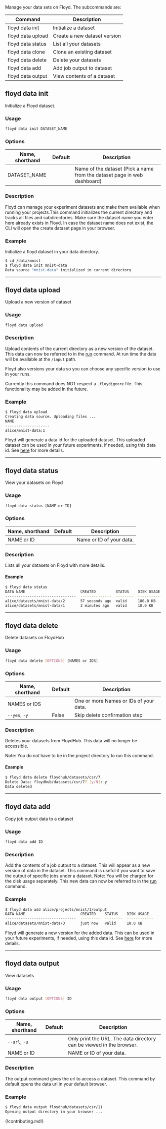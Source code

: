 
Manage your data sets on Floyd. The subcommands are:

| Command              | Description              |
| -------------------  | ------------------------ |
| floyd data init      | Initialize a dataset |
| floyd data upload    | Create a new dataset version |
| floyd data status    | List all your datasets  |
| floyd data clone     | Clone an existing dataset |
| floyd data delete    | Delete your datasets |
| floyd data add       | Add job output to dataset | 
| floyd data output    | View contents of a dataset |

## floyd data init 

Initialize a Floyd dataset.

### Usage
```bash
floyd data init DATASET_NAME
```

### Options
| Name, shorthand | Default | Description |
| --------------- | ------- | ----------- |
| DATASET_NAME    |         | Name of the dataset (Pick a name from the dataset page in web dashboard)    |

### Description
Floyd can manage your experiment datasets and make them available when running your projects.This command initializes the 
current directory and tracks all files and subdirectories. Make sure the dataset name you enter here already 
exists in Floyd. In case the dataset name does not exist, the CLI will open the create dataset page in your browser.

### Example
Initialize a floyd dataset in your data directory.
```bash
$ cd /data/mnist
$ floyd data init mnist-data
Data source "mnist-data" initialized in current directory
```

---------------------------------

## floyd data upload

Upload a new version of dataset

### Usage
```bash
floyd data upload
```

### Description
Upload contents of the current directory as a new version of the dataset. This data can now be referred to in the [run](./run.md) command.
At run time the data will be available at the `/input` path.

Floyd also versions your data so you can choose any specific version to use in your runs.

Currently this command does NOT respect a `.floydignore` file. This functionality may be added in the future.

### Example
```bash
$ floyd data upload
Creating data source. Uploading files ...
NAME
--------------------
alice/mnist-data:1  
```
Floyd will generate a data id for the uploaded dataset. This uploaded dataset can be used in your future experiments, if needed,
using this data id. See [here](../guides/data/mounting_data/#mounting-datasets) for more details.

---------------------------------

## floyd data status

View your datasets on Floyd

### Usage
```bash
floyd data status [NAME or ID]
```

### Options
| Name, shorthand | Default | Description |
| --------------- | ------- | ----------- |
| NAME or ID |      | Name or ID of your data. |

### Description
Lists all your datasets on Floyd with more details.

#### Example
```bash
$ floyd data status
DATA NAME                         CREATED         STATUS    DISK USAGE
--------------------------------  --------------  --------  ------------
alice/datasets/mnist-data/2       57 seconds ago  valid     180.0 KB
alice/datasets/mnist-data/1       2 minutes ago   valid     10.0 KB
```

---------------------------------

## floyd data delete

Delete datasets on FloydHub

### Usage
```bash
floyd data delete [OPTIONS] [NAMES or IDS]
```

### Options
| Name, shorthand | Default | Description |
| --------------- | ------- | ----------- |
| NAMES or IDS |      | One or more Names or IDs of your data. |
| `--yes`, `-y` | False  | Skip delete confirmation step |

### Description
Deletes your datasets from FloydHub. This data will no longer 
be accessible.

Note: You do *not* have to be in the project directory to run this command.

#### Example
```bash
$ floyd data delete floydhub/datasets/csr/7
Delete Data: floydhub/datasets/csr/7? [y/N]: y
Data deleted
```

---------------------------------

## floyd data add

Copy job output data to a dataset

### Usage
```bash
floyd data add ID
```

### Description
Add the contents of a job output to a dataset. This will appear as a new version of data in the dataset. This command is useful if you 
want to save the output of specific jobs under a dataset. Note: You will be charged for the disk usage separately.
This new data can now be referred to in the [run](./run.md) command.

### Example
```bash
$ floyd data add alice/projects/mnist/1/output
DATA NAME                         CREATED    STATUS    DISK USAGE
--------------------------------  ---------  --------  ------------
alice/datasets/mnist-data/3       just now   valid     10.0 KB
```
Floyd will generate a new version for the added data. This can be used in your future experiments, if needed,
using this data id. See [here](../guides/data/mounting_data/#mounting-datasets) for more details.

---------------------------------

## floyd data output

View datasets

### Usage
```bash
floyd data output [OPTIONS] ID
```

### Options
| Name, shorthand | Default | Description |
| --------------- | ------- | ----------- |
| `--url`, `-u` |      | Only print the URL. The data directory can be viewed in the browser. |
| NAME or ID |      | NAME or ID of your data. |

### Description
The output command gives the url to access a dataset. This command by default opens the data url 
in your default browser.

### Example
```bash
$ floyd data output floydhub/datasets/csr/11
Opening output directory in your browser ...
```

{!contributing.md!}
